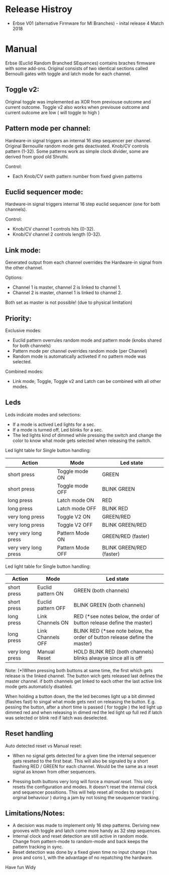 Release Histroy 
===============
* Erbse V01 (alternative Firmware for MI Branches) - inital release 4 Match 2018

Manual 
======
Erbse (Euclid Random Branched SEquences) contains braches firmware with some add-ons.
Original consists of two identical sections called Bernoulli gates with toggle and latch mode for each channel.

Toggle v2:
-----------
Original toggle was implemented as XOR from previouse outcome and current outcome. 
Toggle v2 also works when previouse outcome and current outcome are low ( will toggle to high ) 

   
Pattern mode per channel:
-------------------------
Hardware-in signal triggers an internal 16 step sequencer per channel. Original Bernouille random mode gets deactivated. Knob/CV controls pattern (1-32). Some patterns work as simple clock divider, some are derived from good old Shruthi.

Control:
* Each Knob/CV swith pattern number from fixed given patterns 

Euclid sequencer mode:
-----------------------
Hardware-in signal triggers internal 16 step euclid sequencer (one for both channels).

Control:
* Knob/CV channel 1 controls hits (0-32).
* Knob/CV channel 2 controls length (0-32).

Link mode:
----------
 Generated output from each channel overrides the Hardware-in signal from the other channel.
 
 Options:
 * Channel 1 is master, channel 2 is linked to channel 1.
 * Channel 2 is master, channel 1 is linked to channel 2.
 
 Both set as master is not possible! (due to physical limitation)

Priority:
----------
Exclusive modes:
* Euclid pattern overrules random mode and pattern mode (knobs shared for both channels)
* Pattern mode per channel overrides random mode (per Channel)
* Random mode is automatically activeted if no pattern mode was selected.

Combined modes:
* Link mode, Toggle, Toggle v2 and Latch can be combined with all other modes. 

Leds
----
Leds indicate modes and selections:
* If a mode is actived Led lights for a sec.
* If a mode is turned off, Led blinks for a sec. 
* The led lights kind of dimmed while pressing the switch and change the color to know what mode gets selected when releasing the switch.

Led light table for Single button handling:

| Action | Mode | Led state |
| --- | --- | --- |
| short press		|		Toggle mode		ON  | GREEN		|
| short press		|		Toggle mode		OFF | BLINK GREEN		|
| long press			|	Latch mode		ON  | RED			|
| long press			|	Latch mode		OFF | BLINK RED			|
| very long press |	Toggle V2		ON  | GREEN/RED		|	
| very long press	|	Toggle V2		OFF | BLINK GREEN/RED |
| very very long press |	Pattern Mode 	ON  | GREEN/RED	(faster)	|
| very very long press	| Pattern Mode 	OFF | BLINK GREEN/RED (faster)|

Led light table for Single button handling:

| Action | Mode | Led state |
| --- | --- | --- |
| short press	 |			Euclid pattern 	ON |  GREEN			(both channels) |
| short press		|		Euclid pattern OFF | BLINK GREEN	(both channels) |
| long press			|	Link Channels 	ON  | RED			(*see notes below, the order of button release define the master) |
| long press			|	Link Channels OFF |  BLINK RED		(*see note below, the order of button release define the master) |
|very long press	|		Manual Reset		| 	HOLD BLINK RED		(both channels) blinks alwayse since all is off |

Note:
(*)When pressing both buttons at same time, the first which gets release is the linked channel. The button wich gets released last defines the master channel. if both channels get linked to each other the last active link mode gets automaticly disabled. 

When holding a button down, the the led becomes light up a bit dimmed (flashes fast) to singal what mode gets next on releasing the button.
E.g. pessing the button, after a short time is passed ( for toggle ) the led light up dimmed red and when releasing in dimed red the led light up full red if latch was selected or blink red if latch was deselected.

Reset handling
------------------
Auto detected reset vs Manual reset:
* When no signal gets detected for a given time the internal sequencer gets reseted to the first beat. 
This will also be signaled by a short flashing RED / GREEN for each channel. Would be the same as a reset signal as known from other sequencers. 

 * Pressing both buttons very long will force a *manual reset*. This only resets the configuration and modes.
It doesn't reset the internal clock and sequencer possitions. This will help reset all modes to random ( orginal behaviour )
during a jam by not losing the seuquencer tracking.

Limitations/Notes:
------------------
* A decision was made to implement only 16 step patterns. Deriving new grooves with toggle and latch come more handy as 32 step sequences.
* Internal clock and reset detection are still active in random mode. Change from pattern-mode to random-mode and back keeps the pattern tracking in sync.
* Reset detection was done by a fixed given time no input change ( has pros and cons ), with the advantage of no repatching the hardware.


Have fun 
Widy
